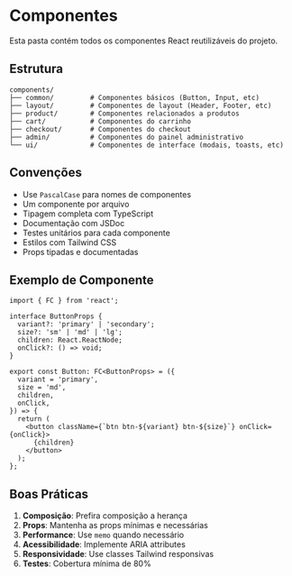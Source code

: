 # Componentes

Esta pasta contém todos os componentes React reutilizáveis do projeto.

## Estrutura

```
components/
├── common/         # Componentes básicos (Button, Input, etc)
├── layout/         # Componentes de layout (Header, Footer, etc)
├── product/        # Componentes relacionados a produtos
├── cart/           # Componentes do carrinho
├── checkout/       # Componentes do checkout
├── admin/          # Componentes do painel administrativo
└── ui/             # Componentes de interface (modais, toasts, etc)
```

## Convenções

- Use `PascalCase` para nomes de componentes
- Um componente por arquivo
- Tipagem completa com TypeScript
- Documentação com JSDoc
- Testes unitários para cada componente
- Estilos com Tailwind CSS
- Props tipadas e documentadas

## Exemplo de Componente

```tsx
import { FC } from 'react';

interface ButtonProps {
  variant?: 'primary' | 'secondary';
  size?: 'sm' | 'md' | 'lg';
  children: React.ReactNode;
  onClick?: () => void;
}

export const Button: FC<ButtonProps> = ({
  variant = 'primary',
  size = 'md',
  children,
  onClick,
}) => {
  return (
    <button className={`btn btn-${variant} btn-${size}`} onClick={onClick}>
      {children}
    </button>
  );
};
```

## Boas Práticas

1. **Composição**: Prefira composição a herança
2. **Props**: Mantenha as props mínimas e necessárias
3. **Performance**: Use `memo` quando necessário
4. **Acessibilidade**: Implemente ARIA attributes
5. **Responsividade**: Use classes Tailwind responsivas
6. **Testes**: Cobertura mínima de 80%
